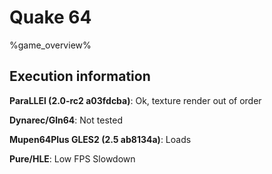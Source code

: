# Quake 64 

%game_overview%

## Execution information

**ParaLLEl (2.0-rc2 a03fdcba)**: Ok, texture render out of order

**Dynarec/Gln64**: Not tested

**Mupen64Plus GLES2 (2.5 ab8134a)**: Loads

**Pure/HLE**: Low FPS Slowdown